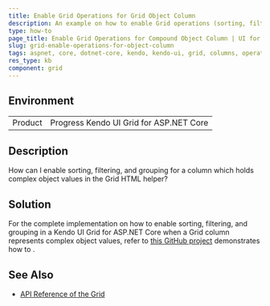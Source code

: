 ```yaml
---
title: Enable Grid Operations for Grid Object Column
description: An example on how to enable Grid operations (sorting, filtering, grouping) for a column which represents a compound object.
type: how-to
page_title: Enable Grid Operations for Compound Object Column | UI for ASP.NET Core
slug: grid-enable-operations-for-object-column
tags: aspnet, core, dotnet-core, kendo, kendo-ui, grid, columns, operations, filtering, sorting
res_type: kb
component: grid
---
```


## Environment

<table>
 <tr>
  <td>Product</td>
  <td>Progress Kendo UI Grid for ASP.NET Core</td>
 </tr>
</table>

## Description

How can I enable sorting, filtering, and grouping for a column which holds complex object values in the Grid HTML helper?

## Solution

For the complete implementation on how to enable sorting, filtering, and grouping in a Kendo UI Grid for ASP.NET Core when a Grid column represents complex object values, refer to [this GitHub project](https://github.com/telerik/aspnet-core-examples/tree/master/grid/enable-operations-for-object-column) demonstrates how to .

## See Also

* [API Reference of the Grid](https://docs.telerik.com/kendo-ui/api/javascript/ui/grid)
